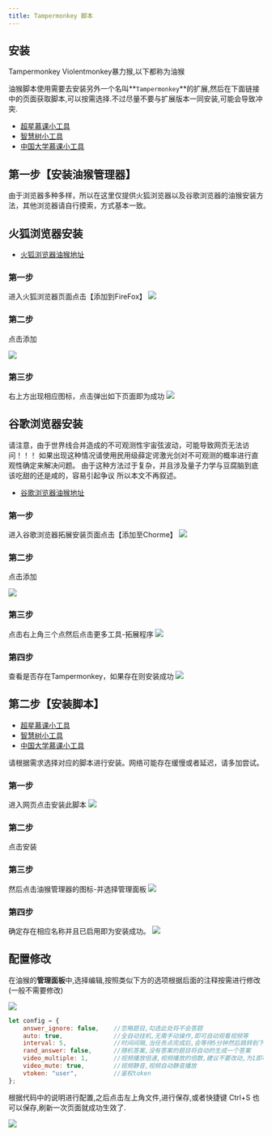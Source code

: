 ```yaml
---
title: Tampermonkey 脚本
---
```


## 安装

Tampermonkey Violentmonkey暴力猴,以下都称为油猴

油猴脚本使用需要去安装另外一个名叫**`Tampermonkey`**的扩展,然后在下面链接中的页面获取脚本,可以按需选择.不过尽量不要与扩展版本一同安装,可能会导致冲突.

- [超星慕课小工具](https://bbs.tampermonkey.net.cn/thread-61-1-1.html)
- [智慧树小工具](https://bbs.tampermonkey.net.cn/thread-62-1-1.html)
- [中国大学慕课小工具](https://bbs.tampermonkey.net.cn/thread-63-1-1.html)

## 第一步【安装油猴管理器】

由于浏览器多种多样，所以在这里仅提供火狐浏览器以及谷歌浏览器的油猴安装方法，其他浏览器请自行摸索，方式基本一致。

## 火狐浏览器安装

- [火狐浏览器油猴地址](https://addons.mozilla.org/zh-CN/firefox/addon/tampermonkey/)

### 第一步

进入火狐浏览器页面点击【添加到FireFox】
![](/img/tamperpage.jpg)

### 第二步

点击添加

![](/img/tamperadd.jpg)

### 第三步

右上方出现相应图标，点击弹出如下页面即为成功
![](/img/tampersuccess.jpg)

## 谷歌浏览器安装

请注意，由于世界线合并造成的不可观测性宇宙弦波动，可能导致网页无法访问！！！
如果出现这种情况请使用民用级薛定谔激光剑对不可观测的概率进行直观性确定来解决问题。
由于这种方法过于复杂，并且涉及量子力学与豆腐脑到底该吃甜的还是咸的，容易引起争议
所以本文不再叙述。

- [谷歌浏览器油猴地址](https://chrome.google.com/webstore/detail/tampermonkey/dhdgffkkebhmkfjojejmpbldmpobfkfo)

### 第一步

进入谷歌浏览器拓展安装页面点击【添加至Chorme】
![](/img/chormepage.jpg)

### 第二步

点击添加

![](/img/chormeadd.jpg)

### 第三步

点击右上角三个点然后点击更多工具-拓展程序
![](/img/chormecheck.jpg)

### 第四步

查看是否存在Tampermonkey，如果存在则安装成功
![](/img/chormescucess.jpg)

## 第二步【安装脚本】

- [超星慕课小工具](https://bbs.tampermonkey.net.cn/thread-61-1-1.html)
- [智慧树小工具](https://bbs.tampermonkey.net.cn/thread-62-1-1.html)
- [中国大学慕课小工具](https://bbs.tampermonkey.net.cn/thread-63-1-1.html)

请根据需求选择对应的脚本进行安装。网络可能存在缓慢或者延迟，请多加尝试。

### 第一步

进入网页点击安装此脚本
![](/img/gfpage.jpg)

### 第二步

点击安装

### 第三步

然后点击油猴管理器的图标-并选择管理面板
![](/img/gfcheck.jpg)

### 第四步

确定存在相应名称并且已启用即为安装成功。
![](/img/gfsuccess.jpg)

## 配置修改

在油猴的**管理面板**中,选择编辑,按照类似下方的选项根据后面的注释按需进行修改(一般不需要修改)

![](/img/5.webp)

```js
let config = {
    answer_ignore: false,    //忽略题目,勾选此处将不会答题
    auto: true,              //全自动挂机,无需手动操作,即可自动观看视频等
    interval: 5,             //时间间隔,当任务点完成后,会等待5分钟然后跳转到下一个任务点
    rand_answer: false,      //随机答案,没有答案的题目将自动的生成一个答案
    video_multiple: 1,       //视频播放倍速,视频播放的倍数,建议不要改动,为1即可,这是危险的功能
    video_mute: true,        //视频静音,视频自动静音播放
    vtoken: "user",          //鉴权token
};
```

根据代码中的说明进行配置,之后点击左上角文件,进行保存,或者快捷键 Ctrl+S 也可以保存,刷新一次页面就成功生效了.

![](/img/6.webp)
